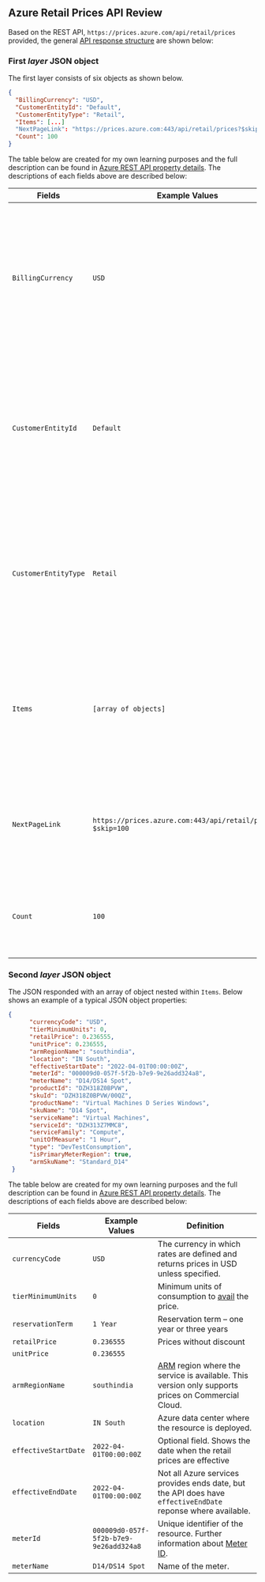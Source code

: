 ## Azure Retail Prices API Review
Based on the REST API, `https://prices.azure.com/api/retail/prices` provided, the general [API response structure](https://docs.microsoft.com/en-us/rest/api/cost-management/retail-prices/azure-retail-prices#api-response-examples) are shown below:

### First _layer_ JSON object
The first layer consists of six objects as shown below.
```json
{
  "BillingCurrency": "USD",
  "CustomerEntityId": "Default",
  "CustomerEntityType": "Retail",
  "Items": [...]
  "NextPageLink": "https://prices.azure.com:443/api/retail/prices?$skip=100",
  "Count": 100
}
```

The table below are created for my own learning purposes and the full description can be found in [Azure REST API property details](https://docs.microsoft.com/en-us/rest/api/cost-management/retail-prices/azure-retail-prices#api-property-details). The descriptions of each fields above are described below:

| Fields | Example Values | Definition |
| --- | --- | --- |
| `BillingCurrency` | `USD` | The currency that Microsoft currently uses to price all Azure services and USD currency are Microsoft retail prices. |
| `CustomerEntityId` | `Default` | No references can be found, it was assumed that `Default` was used generic way to show public retail prices. |
| `CustomerEntityType` | `Retail` | No references can be found, assume that `Retail` is used as a generic way to show the most likely customers using this API. |
| `Items` | `[array of objects]` | `Items` consists an array of objects which contains detailed information about Azure services and products. |
| `NextPageLink` | `https://prices.azure.com:443/api/retail/prices?$skip=100` | The API response provides [pagination](https://docs.microsoft.com/en-us/rest/api/cost-management/retail-prices/azure-retail-prices#api-response-pagination). At the end of the API response, it has the link to next page |
| `Count` | `100` |  For each API request, a maximum of [100 records](https://docs.microsoft.com/en-us/rest/api/cost-management/retail-prices/azure-retail-prices#api-response-pagination) are returned. |

### Second _layer_ JSON object
The JSON responded with an array of object nested within `Items`. Below shows an example of a typical JSON object properties:
```json
{
      "currencyCode": "USD",
      "tierMinimumUnits": 0,
      "retailPrice": 0.236555,
      "unitPrice": 0.236555,
      "armRegionName": "southindia",
      "location": "IN South",
      "effectiveStartDate": "2022-04-01T00:00:00Z",
      "meterId": "000009d0-057f-5f2b-b7e9-9e26add324a8",
      "meterName": "D14/DS14 Spot",
      "productId": "DZH318Z0BPVW",
      "skuId": "DZH318Z0BPVW/00QZ",
      "productName": "Virtual Machines D Series Windows",
      "skuName": "D14 Spot",
      "serviceName": "Virtual Machines",
      "serviceId": "DZH313Z7MMC8",
      "serviceFamily": "Compute",
      "unitOfMeasure": "1 Hour",
      "type": "DevTestConsumption",
      "isPrimaryMeterRegion": true,
      "armSkuName": "Standard_D14"
 }
```
The table below are created for my own learning purposes and the full description can be found in [Azure REST API property details](https://docs.microsoft.com/en-us/rest/api/cost-management/retail-prices/azure-retail-prices#api-property-details). The descriptions of each fields above are described below:

| Fields | Example Values | Definition |
| --- | --- | --- |
| `currencyCode` | `USD` | The currency in which rates are defined and returns prices in USD unless specified. |
| `tierMinimumUnits` | `0` | Minimum units of consumption to [avail](https://www.oxfordlearnersdictionaries.com/definition/english/avail_2) the price. |
| `reservationTerm` | `1 Year` | Reservation term – one year or three years |
| `retailPrice` | `0.236555` | Prices without discount |
| `unitPrice` | `0.236555` |  |
| `armRegionName` | `southindia` | [ARM](https://docs.microsoft.com/en-us/azure/azure-resource-manager/management/overview) region where the service is available. This version only supports prices on Commercial Cloud. |
| `location` | `IN South` | Azure data center where the resource is deployed. |
| `effectiveStartDate` | `2022-04-01T00:00:00Z` | Optional field. Shows the date when the retail prices are effective |
| `effectiveEndDate` | `2022-04-01T00:00:00Z` | Not all Azure services provides ends date, but the API does have `effectiveEndDate` reponse where available. |
| `meterId` | `000009d0-057f-5f2b-b7e9-9e26add324a8` | Unique identifier of the resource. Further information about [Meter ID](https://azure.microsoft.com/en-us/updates/update-reports-for-improved-meter-names/). |
| `meterName` | `D14/DS14 Spot` | Name of the meter. |

